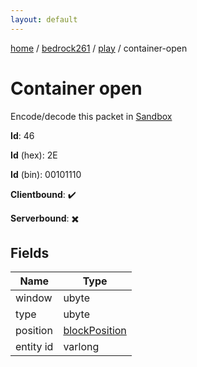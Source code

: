 ```yaml
---
layout: default
---
```


[home](/)  /  [bedrock261](/protocol/bedrock261)  /  [play](/protocol/bedrock261/play)  /  container-open

# Container open

Encode/decode this packet in [Sandbox](../../../sandbox/bedrock261#Play.ContainerOpen)

**Id**: 46

**Id** (hex): 2E

**Id** (bin): 00101110

**Clientbound**: ✔️

**Serverbound**: ✖️

## Fields

Name | Type
---|---
window | ubyte
type | ubyte
position | [blockPosition](/protocol/bedrock261/types/block-position)
entity id | varlong
